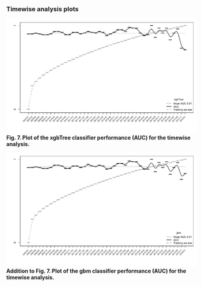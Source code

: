 

### Timewise analysis plots
![xgbtree plot](./xgbTree_auc_plot.tiff)
**Fig. 7. Plot of the xgbTree classifier performance (AUC) for the timewise analysis.**

![gbm plot](./gbm_auc_plot.tiff)
**Addition to Fig. 7. Plot of the gbm classifier performance (AUC) for the timewise analysis.**
